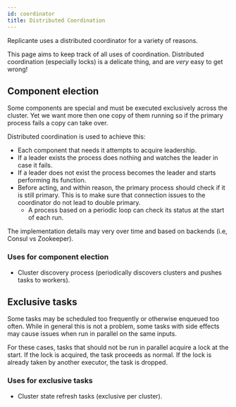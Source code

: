 ```yaml
---
id: coordinator
title: Distributed Coordination
---
```


Replicante uses a distributed coordinator for a variety of reasons.

This page aims to keep track of all uses of coordination.
Distributed coordination (especially locks) is a delicate thing, and are *very* easy to get wrong!


## Component election
Some components are special and must be executed exclusively across the cluster.
Yet we want more then one copy of them running so if the primary process fails a copy can take over.

Distributed coordination is used to achieve this:

  * Each component that needs it attempts to acquire leadership.
  * If a leader exists the process does nothing and watches the leader in case it fails.
  * If a leader does not exist the process becomes the leader and starts performing its function.
  * Before acting, and within reason, the primary process should check if it is still primary.
    This is to make sure that connection issues to the coordinator do not lead to double primary.
    * A process based on a periodic loop can check its status at the start of each run.

The implementation details may very over time and based on backends (i.e, Consul vs Zookeeper).

### Uses for component election

  * Cluster discovery process (periodically discovers clusters and pushes tasks to workers).


## Exclusive tasks
Some tasks may be scheduled too frequently or otherwise enqueued too often.
While in general this is not a problem, some tasks with side effects may cause issues
when run in parallel on the same inputs.

For these cases, tasks that should not be run in parallel acquire a lock at the start.
If the lock is acquired, the task proceeds as normal.
If the lock is already taken by another executor, the task is dropped.

### Uses for exclusive tasks

  * Cluster state refresh tasks (exclusive per cluster).
